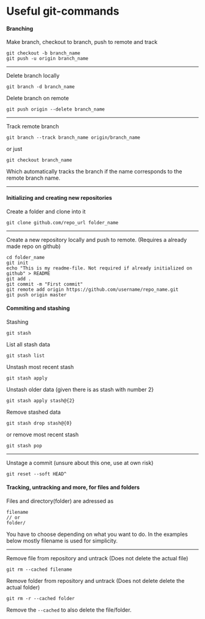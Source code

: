 # Useful git-commands
#### Branching
Make branch, checkout to branch, push to remote and track
```
git checkout -b branch_name
git push -u origin branch_name
```

---

Delete branch locally
```
git branch -d branch_name
```
Delete branch on remote
```
git push origin --delete branch_name
```

---

Track remote branch
```
git branch --track branch_name origin/branch_name
```
or just
```
git checkout branch_name
```

Which automatically tracks the branch if the name corresponds to the remote branch name.

---

#### Initializing and creating new repositories

Create  a folder and clone into it
```
git clone github.com/repo_url folder_name
```

---

Create a new repository locally and push to remote. (Requires a already made repo on github)
```
cd folder_name
git init
echo "This is my readme-file. Not required if already initialized on github" > README
git add .
git commit -m "First commit"
git remote add origin https://github.com/username/repo_name.git
git push origin master
```

#### Commiting and stashing

Stashing
```
git stash
```
List all stash data
```
git stash list
```
Unstash most recent stash
```
git stash apply
```
Unstash older data (given there is as stash with number 2}
```
git stash apply stash@{2}
```
Remove stashed data
```
git stash drop stash@{0}
```
or remove most recent stash
```
git stash pop
```

---

Unstage a commit (unsure about this one, use at own risk)
```
git reset --soft HEAD^
```

#### Tracking, untracking and more, for files and folders
Files and directory(folder)  are adressed as
```
filename
// or
folder/
```
You have to choose depending on what you want to do.
In the examples below mostly filename is used for simplicity.

---

Remove file from repository and untrack (Does not delete the actual file)
```
git rm --cached filename
```
Remove folder from repository and untrack (Does not delete delete the actual folder)
```
git rm -r --cached folder
```
Remove the `--cached` to also delete the file/folder.
